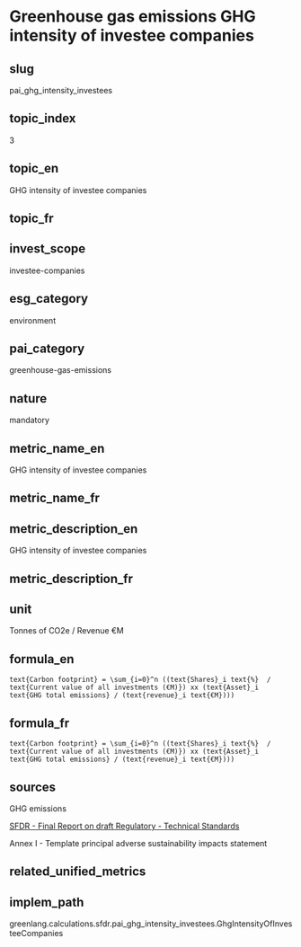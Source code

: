 # Greenhouse gas emissions GHG intensity of investee companies


## slug

pai_ghg_intensity_investees

## topic_index

3

## topic_en

GHG intensity of investee companies

## topic_fr



## invest_scope

investee-companies

## esg_category

environment

## pai_category

greenhouse-gas-emissions

## nature

mandatory

## metric_name_en

GHG intensity of investee companies

## metric_name_fr



## metric_description_en

GHG intensity of investee companies

## metric_description_fr



## unit

Tonnes of CO2e / Revenue €M

## formula_en


`text{Carbon footprint} = \sum_{i=0}^n ((text{Shares}_i text{%}  / text{Current value of all investments (€M)}) xx (text{Asset}_i text{GHG total emissions} / (text{revenue}_i text{€M})))`


## formula_fr


`text{Carbon footprint} = \sum_{i=0}^n ((text{Shares}_i text{%}  / text{Current value of all investments (€M)}) xx (text{Asset}_i text{GHG total emissions} / (text{revenue}_i text{€M})))`


## sources


GHG emissions  

[SFDR - Final Report on draft Regulatory - Technical Standards](https://www.eiopa.europa.eu/sites/default/files/publications/reports/jc-2021-03-joint-esas-final-report-on-rts-under-sfdr.pdf)  

Annex I - Template principal adverse sustainability impacts statement
 

## related_unified_metrics



## implem_path

greenlang.calculations.sfdr.pai_ghg_intensity_investees.GhgIntensityOfInvesteeCompanies
            